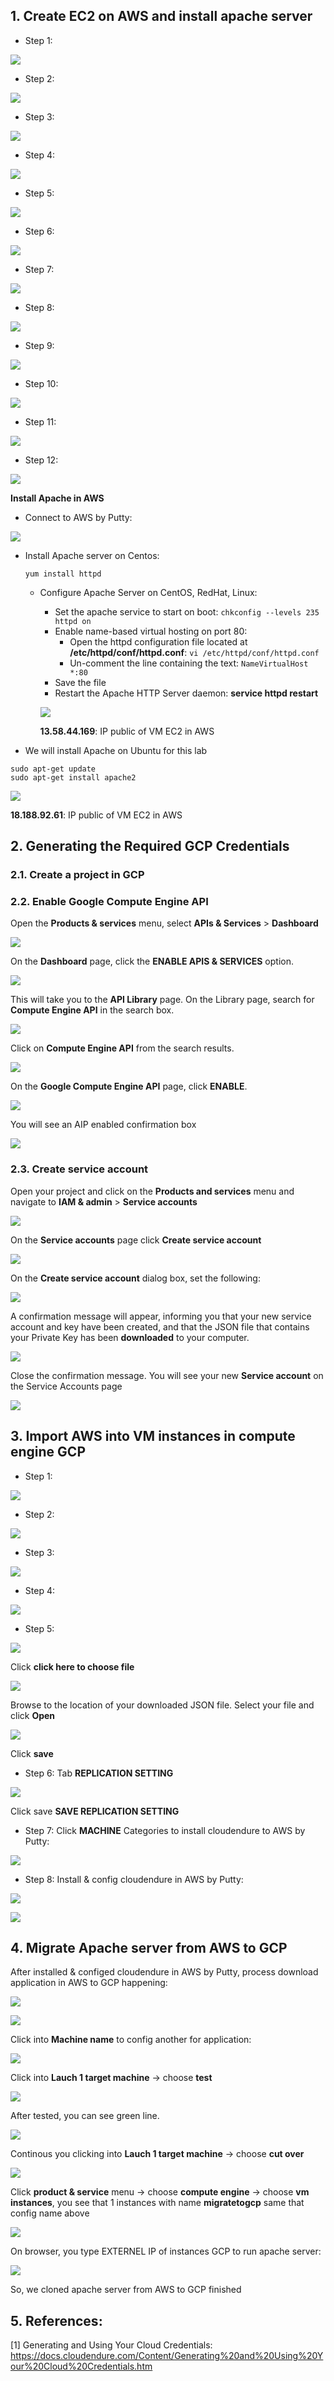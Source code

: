 
## 1. Create EC2 on AWS and install apache server

+ Step 1: 

![](https://lh3.googleusercontent.com/hJs52y67rhCT3ALEah-r_cSrDQks8BJXPMYo0M4WgZawrseGPL774KD-RSqETFbP4GmGC3nQyB7nsL1IBXrbTCtfQxC2hXOs0qJiHOVH_1tohE3dFFNNOfa36TY65lVxBwOLXcKjrGVjrr1_wkXLaUvkbIt1vDDcWUeyFnF1JB5W6LhJDzo9fxNGHh5uxKMdZ6xGme_ZhwjpkdBEzdDF3d6gfMKpIzPM1jLKzjtXQCfaU5HC4kyLpuDWsJHK6bAD1DYFeTMEP-YBXH0CrNtmyJCvFOxpic4DKNPwYO8VlhcmQBfiDS8iLYrVLP-DcDg5uSgF6Z2tz-MDpmuypf2U56nuBQuuILZj_RX4EKcd2t6gzjMdqetOz73LHrhJhrUbd2F1TST7zxMtVHYg3OKODdM85wiLUS-YvaSojWWXIBasHeS1_lWjmuXoYuvFZgsTVgTieEs77sbZOYuVOYnRA5ZJ2mcrZ_6-xI4Uxk8vvwXF5VPysAKqOm6mPJZaPROgaetKYvParra-6ZDLGeJORLrKKZ6Ms7e2wB80Q84jYpSrHFoqCj2pnDv_Rr6mlCh0wnc62B_XBq2HlOCCapZwJfeLbyh0eH26Bkzgr0dKPwC0PDivnQxhEgUF5Gy5sYVEyEQMzsi1i19H4yRQ6SUAEmkpDYVPBIZb=w1274-h568-no)

+ Step 2:

![](https://lh3.googleusercontent.com/3q67TPEU0u59ub-5OIMslv4F3URy1Us27V7vXwwwD3_MSpPqTszoKUURfB40qMVnUX3vOYNunNxT0e75minmKAuM5_y3rMFVgOPK2VeJRQfK1CF9O8FzvOgG6S8ym6uBa0ak8wtJUiICrppaYWN9a6OIq2uGr5wT_3SBEybCiu43PMjVR-9IyYHJh355FQ3Bb_2creOq9JpKeOWMSbmSt_TEEhi3eDdMWPf6WjRj9pDJOs9akHNaITIWT3TtkBER7750ui7Y_0UBt5ORRuXm9MfZrMElxKw5pLgL4EZkcnFE4GkwIOoc5IL6uePXUbKcKHkMsVm4sMu1d8Uqv-o3jxRp58Ke6upQ0ByTo8XbjUOOf6yT54m9bPKMq0KIv7sK-RpcZGHob0-_fuz6TsI5QLYLlmLoGEZr5ahK3Si9GyXLgThVOA7tdp-zQ32jo804b7PAqWjkkxjfm9Ex4aqWDAjbvmZy40svqNELcvdDd5uUmOiVy88SF7LMBaZUSRBRpRuncb3xOxL-DeTKYCOYLghC0Z_ukZrn_FIAOeVOnGL9nD25qSumhtp8bDnsl76IdVJ8O7HjzWhrJb7N0CXmjICzsPC74DSTe79yfrxJQkvsyXV_GZGB9718BN2UzFuwFXVhqMZ-A7Ej5zMwDypOflqCQ_5ExOUp=w1294-h439-no)

+ Step 3:

![](https://lh3.googleusercontent.com/Jxbc08fobimNiLerFhj1L_jbEAtLSCCwoEr9Ab5K4oDTyoMIKU__7XqlQQ4I6yJluQAcBqxmQFv1kcqscDD1TwDyrraa8slu0BP-uJAFmpao3a-ydKhhpLl0TjH4DVZ8ZQ75DcoIeyOTxQMEnQ2TdGyy7WEt4YFHoXO4XVkEwm8HQCGhlwq2mnPDRUASLOvtKP_o1XAR5xNoQT-cpBjTSSHiPtVDI-RrhicuB-tyue5hIlO595Fh7CQfL0le2izRDQkucBMYjC7stDIfHG5Ihqf8yGNO_SPetORuO7gd793dVSPYHIkVyVjp41-e05r1UQxdCAqLOQdr0azPa91vfjnB-Qr9VTsjZ3xg4UvrJryEWcB8DuwUJHa7xBH_SLplglJCcn47N9JGXoqKaJQa4Dd2p_o1XvJaVmYYsCMSlwv1-HgPRQDEKqSp_AsCH4m8Rw1S4dNYsB9BmppGxNV01KNjaB4cGPwV3V0IBr6WZpcbIAGH9lmmp8HeYjBNMglu3edp6qNJgsuN_Y41yFRyEVPrUkfaCyFz2jIrpe-wmNMZyn5GYfHH2wuJWf3ILaSpuC78AoODN_XMZGq4L2-HVl0mVqb7BMyKSFsibdT8bFwxOH9hk3yNtEb24m_n36Wibbvah7NSFflzWyxkB451XsG4iiX8hmhs=w1300-h536-no)


+ Step 4:

![](https://lh3.googleusercontent.com/nXoSWkhnfol5BUTBBb5T1dyGoxpU4Q8W8U58np-b1U3QNDB9CtxWzEKZJ0ZXVd7koxCIRnbW2erakdPv_pS8suUsfAhs9jzi9-ypobeLRFf8vIXlEajrqKxvZhgEUApb1Jh8MtJ5taKQD9uAKaJzVDt8eYIjMi7uwgssHElnZQZF_AQnVHH7Zxauvq7M9rXFfWxHV_PO0jdBfgeLxup2h2lZ0R_vH2UaTT-PDGGHS7PFkwQ0hXCn9ueIbms9QwgP9diJMTNJNZADG5Z6-8mDU76h8u_QPoZEl4IuAFs4V7rpNXui19KCfy3H_h1JJ49lEdYAkOVZC0yRghsjIw6XDMNAL9RjrTqEkeLmjEi5CwggE0_loKy31U7veMUC27fL8arK7yYdE97oLhtFHJz-Y7ss_en8m6qEq8D1NMSFD2_ZVEAxfIyENnYJFFQukAZGqCTYWlOHir_sxdCvOgXrJnn9Ncna11iozP7Ns8jkaa7f0aIyAz4XKpDzBqBfbZplgis7YXdL3ARdn1SbDXqgb8uIMhtra5Hm5lYekq3m680zH7FiUZpob7neP9GWH06nH9AI6SOjhRvI8wGRS2fTQKdqSEbtTeOhJlDj1p_SQj6U3qp2RfTefjgIpOQaln5KStvrU1-sC1Fx1cJ3StITUpW1eE4KM_21=w1300-h683-no)

+ Step 5:

![](https://lh3.googleusercontent.com/LEfT6_ZDheAH9c5ie8ryscqkWyBMGGQA5_-b_-K4Bet4UgEp7dU2Kvb1E-W8w5N_wijbTRIQ6fEW2CCM0hyAJ_nOWE6vfFzOtBXUJ9B6m7EhW0EJ41wiCkffMBGvuimQDuTVoRW8tHoitL-ch_6g4RAP6AIedMFdU-mNB3ElXc5t1fjlmSqY35SgZMS2jSQ4vywTxpkBkIKg79upyJUg1UA3Y12sZ_Ck7BBgVLeX3x_uTeNCwzvgyT25aI8rURy7_dWhElEv_fW-eRc5wuI9sSLdintez-MwPaejIWf7hKZ70KFFiME534m1MsXxKBKhuRu-XqyrKYM7NlWdMEZklj-TL3OSgSxpemmusDrh2SsNiEguslHXnnVzVBDIwA_JFo4XcKgwzpBbjD7WsLw1ow3oE24P0y1u_3klOBc7Gk6V0BFRLT8pno9vKTA6HB4hqloaOqykTPpwU-69Rjdbfxs8BCj9RDTdwDYpMyt4zMus6Z8JH433WrZkAZiwcKsIf727TEzc23r0WQOuELAg38ll_QZtUxeFE9aK2rozdayl7bX42afuqNJ7VXVUTyRTy3FsXo5vfDG3Yor-19P9gE9MByBqWlzF6-crwUjUimeMTNfEX2PSlvhzad0ZL9mgChpg5ywrVPcH_9KYnn5oASfBSdsTlovW=w1284-h655-no)

+ Step 6:

![](https://lh3.googleusercontent.com/1WlmJxnrDjkbTR3Z8GzUrBgHnqkxdMlcAxt8EM_2tZ5pNfwCbju86rzeudgE91Q48g2Qjve8kARSJiQQ1LxV5F0boTfuyN45iLKkF2RLB_szgYmUNTose2orxZQJmY21bxPTRbPwPQmkC6JKjWYa9GlHuW31E2YqH5COjojzc1WO1ORHOMVOG23mk5rqxtWaPeReb9oIvPVlQg5yLcy3FWbU3dkcV6hS_PjDaaDP6atCcsH0Zs7KMwVcxMSUHXsuAj_l0JRYRV2R42ayUF26laMAJsbHA1BwO6uhdoA3hATYKFPgv1sEs61XWRZh54jrw4KwrUP9y2IKgmV6orjALSppQQMPgj8nOtta05sZ5yiyaYQs7gTia5UtOeWw2uaSeuaFz2YIkM-QQ9EfUm8F2FsLKjzykjKdUV_MW8Tc4vqUUQj665Ds0sUrChaC5_E8R3bRbIPZOhCA106Gm6t0qXSODHDanMIAqexvDXj8rIyzLHbTdajre0szNy-Nku2xIUrLhiklH0jx174ARswwHnbocvVRl8nVhxe1BaFYMsoYcOZbyAz0natIVilhw_BWQMGaa3PkRi-oPJl7UklZeZjNSvLHmNSNOdVzO7T0NeVwy56mKhDDV7jorwgoE3wdCPjY4kOfe7Hu8upYblHatJHgTHGGae72=w1289-h663-no)

+ Step 7:

![](https://lh3.googleusercontent.com/hPhFFN5te0617E9l35GOgOExC04qbMUmwOndIoEkEkCiLvay_3hHaTlpshZtMw5-MS7YT8x9d-Kmr2Q1e2Eae3QFbUsNWHd77VK0jBxt1-v641H7Fl5BKSoGKByLdPj0U5o1xfVspbthWRG1dt8EJgIzKUC-wPFR9lTfClkxjmdU6ZTe7atpGR1YyhRV86j5Lca1jE3EV5oajT0UHLhKS1ZCSM5ph3pRKoqOMeaapcfbFecFvMvlp-SscoUhLJM-Nt98_xQcKVeSRlmYqxyTVuOXM05RAt57qjdlzUnyZz_rQmFO9NB19XMqpN0IJ8wK3qyJ0q72gx_LIRAXKHYHKuZReSda9mkQNQIMkEBFcSDiAdWUDMR9S6VvQSNjp6SPFIFOGp9cXnThA1s7W8whtxEfbFT5D609Gs0_RK9em4vJQJG8OS8K0io23NFdQ0USbnNfGd6eT77PEtz2VVitLJzn3i1QeAxbF1H-WVG3hx3lnEytLahLAGM-hEtOCyZ1-NsVZvQCOmAa1t63ficDgzVZnqJ4Gj6M9J6cZ2ARR9qqfS9J9lcJ-0ZHLp6_Z4DKZFRxeouBoYOWNZDc3-BHGo5i8jnaqWdZAmZ__nutUoVXrjKrQEKkszFkD0v33NxJo3FOSyQtfeezPclbz_oTAJ1J0WKUvHwv=w1296-h664-no)


+ Step 8:

![](https://lh3.googleusercontent.com/zR3dECthfShamJyZ8QiNYY-YMwJOW0h1mq1WdGaADXStlk45Tbk9QPfna4awnc5An18DWajcMx2YLigHqJkiVFM3uOAvuol9iycxKs4D1NhrBWmyMT3vutY_4kLuDTLwEY2HZ_zgo8z_pR_nG2vCIUsygOPL4WVz0JbbKq6ckamvByaIYqz_6OMdwM7576b-sVAu5tANOhMAbVifXJnqQ_qRo9HARBvkt26HoJPvc9HJw0ytozXHEXvW7upOjW7VP17dYk14KCpkURIhD9cmkL4ALGJDKws6plCraJ3ZE9QyUMnt6iDs0EgnugT0vpBKKnqhabYy_659euQ_qNiSf2dHcEWFbj9X0cbBiIP83DMrowFCkjQZ63zKhAfm3hlo21p9of2eBGQo08RLNMBHatVcuWeKQr_Gt-YrYs_693VGAMJKAbZf6BNLjPouHYH_NWgAmoa28_nxN3vlgts9SPw0Pw-pojqOG1RJa9BSPnBkwl0ptORyT4Bc6tM1x9uLtl_voUF6Q6_B559vJ0KoX4Z_GMvv85q8wlxp2EBCOmDmYkXeHZvAp7Se1Ub-PxZ4VFsrjKs3YparMsnr49Bgz0pYGdXyBnzCixMtwWANRuzI5ygXjel3K2iVq6Ppo-VDOVd2pAOpn5wcZuVcAnJuTTgAif62M1u2=w1292-h622-no)

+ Step 9:

![](https://lh3.googleusercontent.com/V9B47QiAPRPryf_jOG6XvS-FlPpb5pmb0zvyxk7nG4qFC3nQvzx1LOKlUFIWZFu2CspneQTpDEN4wEeRkA5QinEb3tNnQm0-4H-yOy6LqbvpRMycWNbsbFOdUVGsonHMe8IIg90ebcxao5ZODeXlgLYbn6GVYw1kKhV6gUGCQp8Ycpm2uePontE0etxqUwgiwgIDNabJARgEk1m0qjEkmlcbrISoIN8d4_n8eCewAOhEiKXnIjC7j3R62Rn4xltIxthdvPiBvscgoyxOOYi2ui-uDPvKBqN1Smt7vu0eVWmvysUyr_3NvlaVBxcLQQSAqJ6H67emz0rchFw56viUPafBWqJSS0BK3g7rBCsu3aKQOmfUrX1YLS5xE7PRuxeaAFvu50Uxcpg7f0FV3mLESIEYaxre8irg7cvW8c9_ql7bWeVY8mttmger19562TOXyknInFl7hwwTy2hYbK3IEd5ZkF5dBFv-qbAD-Jr1Axsgp02yAebinspeQC_r_hkjotNF_pSG9W0mMpAuSoFxFPMemQjD2_KsINHHNG7AUlq-exXUT-TPUDZhWuNoRh6djTEtAYTbsxqTuAhIE4N91d8WatKKoHkE61UHmOlW6EEOBQXoPMlxe62qVk264C-YkmVKnXb4WRTIae7cFonRbpxxg-am-Ibx=w1287-h609-no)

+ Step 10:

![](https://lh3.googleusercontent.com/OoFZxru9IkBXyWTfGAnmQsQpAxMK8UXMfY5CHTcSlHXPVWNZfz1PzHI_X8H8VuXn32a9cw5smm500_TBF7sOn0CYu4cCbjfvxZbXeAqFp-wGKdKlCfVSJ2lV96COBK8nNBewiB6_XuLrT-kqQZclnlR6vrmj8tPHHt0-ruVZGwZFGZ151FsKYO0ZTnR-kcosroHQ59qqEf1fvvoTtWYRGPr8JQlITNOQKk2t2SLUlbY91dr4sql7RTuLju33jmfPLad1Wmil_ARqbuWsqHU5DLr8K7_gysWZ4jf7b29SU7ELmmdREfQ-33hfKfNYPEtnbWSuD6AJBTz3UMIeaHo409tG2SPGAvmpf-ZdaV7Ah9bDgxuOp9e0Qd0--1_RArHSuIa16-Sm92gp3vogJcQAjjGgnXgJ8WaJk07Ly-OB5Yp4vAelRjqfPCzg1Axc3QXaSkIZJu0Ovbxb4PkyzChhK9yekJ6pP-FWJQAupvef-cYM_oFxVCHxoS6PNPBxUaxcfIz-puU31WHaWKXlyd_MSoxxPgnjGKB97Cm95Qk-1CVDejWuhHsLg4t5HRq2peevFnTs4iIPVzNJZyTIGoplHGtjCdqnwoU70MEDRkjOPjWIJAR9EgsBtV6vAetyQvcsJ7qfxZy_H5W1KH7-hgsLc8KsjhHAsIFN=w1264-h649-no)

+ Step 11:

![](https://lh3.googleusercontent.com/DgcdC85i9eCTlKlx8KFtLvA6EnIHdQDT_uq49owiZ2u9HV7_Kd4XpmpNOu92mWvnxqbS45B16zaZCjU0YR9Ku2DzF9luAKevwX-cvyQMSFB3M9rkpTBLxLBZZZ8qJcr5EvpH1AHf8Sfrv4Ek73l81hOW1wKgbf-W-T7-JVIJ6t9z8D0TjKaoWuZ5s04oMk6Elcpq2tVBKNdgDqPHBjT2gfzSqUjpx1eMrL_91lpq9jGGYUS0q8Z1ygWAWdhGg_aVaIE0oNrG8U64sYh6u0XomKC-Lzv3K9p_Bgvd3byvtX6E5ABmXMlqUAB25lm4PNur3QKd6ZXOZK8lOfwVy2_4m1ieO4eR_nq0ehz5cQ-Y43fsOFc-B-0AAG2QiZpHqt6pYAWTNiFOaA6aKxhc2V8dEITbg4iRw1PstIhEh-49QAvDJv2SH2Pb7rbTS-2fcnbiTVDnEvyvirqdLxQBqRQ8uu9usXI-_ti8lIF9w4kfuYLFQcQm4dG5S6cpXhoUBRRhjyYgB3RFPC09yipF9lmfGpXeZ3UkPGns1jzlRwtHld0zTRWJpN8nlXz3Btl4YR8Hd8Yz8cnanPj3Wutng7h8AlDF1cQ1-8Cr2C5yKWXn2FypGDEzZe7XSlms37WVkguV4yFkbW8iNJPnJcZqjefYdZLjg0I-GTKI=w1300-h652-no)

+ Step 12:

![](https://lh3.googleusercontent.com/cdvhnObA1WPcHy9Lz7IrT5jVUUv720ZWFBXDuVtYW25qHZLLYW1eIRnZDQailj31pvRpnX26x9BjSXlFi5Kiq41NlTEloj6f9nE4gSVicGBJkP6RQ3ubbXkHWM4pYluZX88DY8et1T98T5NsfBTcTfk5qCUQUHZgp3IKGinvug_jME4llpocRTuIKmvTE7ivjhb6tRm9t2jxPYspLMSO7ETYqTXkR-fv7jQhi7EYxmg1gLEtBtIEdXft4q3VJ2hFSwWrsvzVN-3wX0e8ZOoKFn9bA4OdfcHkteng88XEXj5poc5YHfdTQ-0qku2FwGomI6jF9IyimK0QNNbri6bFj3negN4I8jJ5KeiUTwTXfYIyG_L1ZZ9A7vjK0C7NHu-Uq-3lsBRAlsnPlrvhA32GHYv-lE7_4ym4_VUmbdqYxPS05RVRzUkIviF3yKPgYYYp-Wc1sVarsy4kEc9glxm7TV0o5rIuinn4ixHafq2lzuDV0N5fuJ6lTL9_ek58r5X7OllvMEHV-HUbiogeozVkJRAH0NO3Gf2elm6PzqzCihDBeH554gL-51G0BhgekO-jRgMQGfS9uX4m29WapXMWdnTjD1IO0lDjmG1FdxpetzI_Yf_VOb66EwWHluxbV5FhTS3t9f-l1qpbrkIUc3xnRTwkkoTna5U4=w1284-h423-no)

**Install Apache in AWS**

+ Connect to AWS by Putty:

![](https://lh3.googleusercontent.com/tLh8sgT1e4wxZmSglx5wUJJmAXHPDipv5_LIRe1hjc9E12eIbBKyxqJZh373idj53MqQYqnopTg0oPat0MPH6fcnKxCb3Arb7pNnKWhR9vKqFPb0By-6RvMxsD4cQO4KJWMtKhZJZaGKwfXEkyPRdCRAPBJgjwctT5wTyapQZop2RwnrWm60vdWtPhaGaSEsDG7qOcRK26AUnrk86QyHOvFFmZcQaBHZ4i3T3wD80c5UoBJm74J4BlM8SGzei-FjRlPKH-teZusvJLcMTl1qT6kiLDZICDsJpHmChVZ29GcIf2mtv9rE_IHxqveZ9lCY-mJS3aR5eQht_AjOABY8Qz_2ZPTp_fKD1RfIQ7V0OgQl9rcZBf2xUVSto7WGlHko508s16lcKLXCmPL2xwY-Lq708fvG-26yWNzOZagc6gUe3atmg1q8aHegKMCCDvXTwTNoBNodMgwOfazi9yKS0HQZabZLMVBeW1r6N31-zgW4COXkwB8rIQCfMVoUF5R7N48YSf11x5RJIDbt4Ac4-ZRnTuXVYUYHiHqtJ5nHXoNOXBZcC8j0aO3f_lWYP03SA-9lh3nmvNnjsyC24dFFpcv0NTlPD5FHEmbSz_Z2mUuSJN3p61rH3C5sxyFWlwAxt-WPw_2uvLsIgf9Gd9t06rWjG54CEd8S=w629-h342-no)

+ Install Apache server on Centos:

  `yum install httpd`
  
  + Configure Apache Server on CentOS, RedHat, Linux:
 
    + Set the apache service to start on boot: `chkconfig --levels 235 httpd on`
    + Enable name-based virtual hosting on port 80:
      + Open the httpd configuration file located at **/etc/httpd/conf/httpd.conf**: `vi /etc/httpd/conf/httpd.conf`
      + Un-comment the line containing the text: `NameVirtualHost *:80`
    + Save the file
    + Restart the Apache HTTP Server daemon: **service httpd restart**
     
    ![](https://lh3.googleusercontent.com/xRa_hmdaFt39gFF5_PIAfdZhy8FReYF6ac1szKVaB4nJuIwJr-5U3GUv0NsNlRjFjcKcRE_2xKTbwzCIKtJO2lXaptw27sT8q5l88h4lEGdZj2B4ZN0DX78M90ZgCgeLrLpqG3H5S0pSWwjefxbBhn9gp6QK3XoqYbpK82TemzLkB8k6BJnACqcCOYR9cDScJVPOsyEcRQ--upwyBxvdqHTCayLsXAJD-9wdjMPIYJCwIR6JD1KW7eobKYWgGJVNVpNEc1JaK4YuW_pyKpqe8Cagv0Au9CLe3P8qYCqtPWsojf906VuBMRTktJKoysbTF53iYRaG60MfMaJbbnZg1W2yS9tCpMmnrMXwPqi-0y4jV9eKUU65gE2fRKJQmOCtBqgAl7xsPJVwMy1JuLFqdsC0Epc6WjZN2vqjLRyEkphz9oB-lNQ_GBz1An5LYvBtmXec2EkQA0oN3HCBz9yse_ZZ9epngnJ5_7zhkRP_NmMTvPHZZ7BopswkpFKPLEXqvdelRDtqRVa_EjyOvn6kXtpVzySIa7qN_JKMVGoaulISfMGXPxV0KvdQufkck1FgqFyiS6OsdTH_iGN828vX6l58CNzfvhpYSo_bEnhyMQ-_RFNHuHi-dwlRjD0jKbuJF61OX76EhVXkP89_gS8jL-ijIlgtohb4=w1284-h613-no)
    
    **13.58.44.169**: IP public of VM EC2 in AWS

+ We will install Apache on Ubuntu for this lab

```
sudo apt-get update
sudo apt-get install apache2
```

![](https://lh3.googleusercontent.com/TIQPA695upkrndnRwW6xJcbQTDhR4R2HFY-1ixvFg0XcueLncRtf4y6ElnVCJosSFKK0kaCNqCfPUws5cTaQ4A34bXhSC1vaQJK3ahzFIW2bzFaMquEC2Uiu2b1rQ3KV9CM9gqC_G2pn3aMX-4SNGQRWkrcfv_RyYERVwXe9hDExf40pqs-WiiA_0ZIfFV5_EllT9wJ9dSZVegFhh-Tx3bBft2flJKQvG_NHSnQwZf92EuD2SYaeKfELTJDOD1IlIvlCBFixliLjqjhq5QIsWWotLJwzEYZBTMBQpfGZwZMj5lblCExCoGheUtfnC2Iid9jqiJPoPGvZrLYcsKLt_BI8XjTUIzVgQThnAG4BbhsRwSACCGnu48JSMInsif_0F3VWRr2Muzi66wpIXUlhRKJW5Dveq_5ps_pj6hi-K7pjqHxqzlR8CQvdvvZaezFyhRD8MsklH5e6b-_MLyCc3rzY-gxbES4OG0U3_byYe1-0ygj8G6yTp_UyaukB2Xs7u5y2Tq3KOYHJx8SvRITHqLjIYwuGgcUVN_yl_jOE2tnPwORnCkIiVjOQh_MfDN3pWSEwhemKRi3bcAkPMMOLY7QXXwJos6hbGHzccap_ZpLYLgpAqZRpsRRBIbzmWAiO8PdMwUwSXeJv9dydx4AVXwCbC7RVDQfG=w1166-h653-no)

**18.188.92.61**: IP public of VM EC2 in AWS

## 2. Generating the Required GCP Credentials

### 2.1. Create a project in GCP
### 2.2. Enable Google Compute Engine API
Open the **Products & services** menu, select **APIs & Services** > **Dashboard**

![](https://docs.cloudendure.com/Content/Resources/Images/CloudEndure%20-%20User%20Guide%20-Ch4%20Standalone%20-%20Draft1/Preparing%20Your%20GCP%20Account_5.png)

On the **Dashboard** page, click the **ENABLE APIS & SERVICES** option.

![](https://docs.cloudendure.com/Content/Resources/Images/CloudEndure%20-%20User%20Guide%20-Ch4%20Standalone%20-%20Draft1/Preparing%20Your%20GCP%20Account_6.png)

This will take you to the **API Library** page. On the Library page, search for **Compute Engine API** in the search box. 

![](https://docs.cloudendure.com/Content/Resources/Images/CloudEndure%20-%20User%20Guide%20-Ch4%20Standalone%20-%20Draft1/Preparing%20Your%20GCP%20Account_7.png)

Click on **Compute Engine API** from the search results.

![](https://lh3.googleusercontent.com/n0Yb_9bA0Kn0sfMiiKZpzpxuJgF80LjvZAIR03x2dRcOb1xS87t0yagjgUCm_URMvVlu_Gl9XavzF6rxGksnrfJTblDsk-xeb74CfHdDvqOzsLmxpa-U7CvfQIkYED1zLm30B3dYqr7kYfUyvYvs8XOt_TRJdc3J1ZKD1t5L40masnsmFdrh5u3DLhrzVOjfNZ0vgl6pXDdDOs7XoLJaFIOJKhDPXUkAmi0yXi-ckVadAKX_4te1FVHBbJEJmOqQc8JzzT5NDjRVTF9vAVTVfu24nnMyRXEKSZStMuxBSvbW4iL1KWslLkwUdKdgMm2UHx3col4IKuXbxAS1ZTB_0Vm0BimnAhSUn0kX2kKV2-LkiG_SSP9YTp9IuATrhYnuKUTacOzNQED4GD8UcKPmR2a6UWffK5sUgUsl9mo0tR35GXTEhH5txEegeEqOVkKoyFLBawP2ZtOSP2W6ygziqhvWHmzRVuWDEtU5gG0mVohYxHx7WSb3hoKyAlcj-s28XHjk1ZWktVdd0VbFTJW2F1T7Y7slldYfg0v4nnr7sgxwfrQrgpxcTe1UGhFUDLn7T5eZ0RO-5WDhXP3osIE5qSmlqmHwg9iaJWgS9PBwh5aPFE3cqCUBykS2yjXIUJxLWa6_RtDdFrdVoaiksFLDZZA6V15teFC7=w1252-h411-no)

On the **Google Compute Engine API** page, click **ENABLE**.

![](https://docs.cloudendure.com/Content/Resources/Images/CloudEndure%20-%20User%20Guide%20-Ch4%20Standalone%20-%20Draft1/Preparing%20Your%20GCP%20Account_9.png)

You will see an AIP enabled confirmation box

![](https://docs.cloudendure.com/Content/Resources/Images/CloudEndure%20-%20User%20Guide%20-Ch4%20Standalone%20-%20Draft1/Preparing%20Your%20GCP%20Account_10.png)

### 2.3. Create service account

Open your project and click on the **Products and services** menu and navigate to **IAM & admin** > **Service accounts**

![](https://docs.cloudendure.com/Content/Resources/Images/CloudEndure%20-%20User%20Guide%20-Ch4%20Standalone%20-%20Draft1/Preparing%20Your%20GCP%20Account_12.png)

On the **Service accounts** page click **Create service account**

![](https://docs.cloudendure.com/Content/Resources/Images/CloudEndure%20-%20User%20Guide%20-Ch4%20Standalone%20-%20Draft1/Preparing%20Your%20GCP%20Account_13.png)

On the **Create service account** dialog box, set the following:

![](https://lh3.googleusercontent.com/RA5XqZP-b1duWTC5UA4UG61KyGM-ahQnwWzsio-E9qV7anNmQPPxQMsVM1jpV5F4IfXft4idtob4YMGTqlaSTbkCr2F48XxG3dJmxeG7LzuRkL7s42za8MG1m_KpLdeJkQjOnnBOkTXqFTMyjRzwwjs1nE1U5SfO9PnDP24eSeoO22mlQM26f4Hd0LM6Qdviy34_WZS_0KsrioeCcN331ol16OqGXC3GRPdKckPcoDr7v1NjmfkldLfQhI6vMIvbKKaMKjklOOOmSJG86c-D1VVKaAK3V6797Bmway-uf3vrGKZKBbpPmEsRXI9JaYL6rF9cntE9zUFrrKfX3j7Jww79pLVBF7dfNtNjSGVT2VwMwp2qxYyxENYRuekiJy1N2vorUuQcs7moFAlXg9FP4u7e6JEnrn7Agw-dZIBVo1sz0pgE8rdTX5mzypIMW0yYE747mLtHblftMozutVXQxmWxgLI7NKiSWKAKGdHn6cD38RsBZWmc9N07WPgkl_nVbhM9NLsrIV7kWX355VG5RgiHU2o9G46eTiM-7tIQSvrTY0EpZ05Lwqp2kHbuO5iVnO1M9kk2rEXRQs1d-O_aMo78GLi0iyXKp_hBLfiklTC4qcK6-noZ8xTnD3QspVKgfKQWVbENuyLeo4OtNHccmSnJruyy4Iq2=w1294-h515-no)

A confirmation message will appear, informing you that your new service account and key have been created, and that the JSON file that contains your Private Key has been **downloaded** to your computer.

![](https://docs.cloudendure.com/Content/Resources/Images/CloudEndure%20-%20User%20Guide%20-Ch4%20Standalone%20-%20Draft1/Preparing%20Your%20GCP%20Account_16.png)

Close the confirmation message. You will see your new **Service account** on the Service Accounts page

![](https://lh3.googleusercontent.com/BFJYmEt91-WGIDiseUT45tryxO90OUAo5BE1EHZ52JiN2q4ZLTQ8z025pRBK539hnAZC_8zd-EgBL-aUzglNCmwKmBqAnlt2NK43QJlH1K0J6nJy3M45-IiionvqcniMVO66PMpgCsPuKSBulefNDSHKFguRPjZTrVX2VL9YUnK-_wEN8lEi-DuD0lga-ugcAttQPNjHc1D9PuK5Va1BOWJVumnyRZCqg3Tp_upGc17213RoFD7s6yp7CRuaMlDulzfQWSwUGmZgLQR7ioTeSu5ZPJwMmULSgX5XfThiX2xdv3fDaQcCWoI3eB3YF9gfOYGBRel0BMzMXW4HRoej0rNs_GG-M-iRsHeHvVK6hA-XLeSUfaacVFtbHn68gMSYTyLaKhjq-0oneVGabII1j42ooL9rO1KK4w24BxmygpCVdz2j7HtIv03hKRkF6-bOFI55vrikrHC7jSXcNuDile74Y0G1lmhIBi07mhZ1k6H9ZlzKlhHPr1d4ezRus3LdzFugFc8G-rf7_t41BZSiYsftbORK5evbH3cBJRTyBK3KQPtds66ztNh__JRtc_TqLnNCHcf70gMxtBCE4B7VMS0Yvf5N-iwNImFtNYTODOFRP08kwO_uzq559acU-BQhxT0qa73P2aKWyuJIEUjUO0X0_gq-Ycm-=w1300-h303-no)


## 3. Import AWS into VM instances in compute engine GCP

+ Step 1:

![](https://lh3.googleusercontent.com/plCSAFv3EJRBhuMEQ8wYAVQmVkhDcTCo8V9zYhqH5NKhNi8Q9tyS6DOHwFxmGu-eeBE9sHXkjY3QFxTH5eRv15hDHEjNA095z-H14cnKVgArwtdz0iiahCjO8DxtvLWiVifruV5R4va8PwbwVMY0YxeNESSXJn9RGk7bAdDtYodU7pRWB0RFK98lQYiAcRDC7rL0Vjn-qWstEa268d2nH9flTu8Kh6CoSlRdSJ1N-_A2KoDn7S4cZoYaF8_8n2TTNPPNshKaOjags6FEh3sR0DePLvBc5Vt_Vbf3o7K9o_D4uqSpKrbmI4MS6g3ri-1SKyEiQGN2YyYpPnPZnPesIu1N0UcNgwbYaGwIZGR3WGiieLquv2kd9dlsWjUrgWnpx-6Yig6dFfuVsZAOxfhfTQzcN_Bhy4mz-TW7jD4n6WMEE2uup-ZMMqRNiVLrDrizNECXp0sCCbh7DEsijcRmi7ZAkOTT55L_IKflGfG35a-lP8iYg4h0rdXodX_VweZwyRMm2LMu0heFKuRg_t79jKuL_iyS8kMIayvRSCaOUc48hNRhphsESJCsHZX6onq7bDBkiRoQD75DQTbwNgN57JWzHYHc4TbJgksove8dy5ZSMOxRcWO2Dx6bULSGrU7ORtUqAcd7l3USkl0hX8nonAutZWA0N2KT=w1300-h401-no)

+ Step 2:

![](https://lh3.googleusercontent.com/1N1GsIY32NxrL8OkIQe4Zgqc-Uy8de2rrlKkdjHnHVXojU5JB9rojvanYolh5u_59_F_c3KAZ2MQQmuICSm0p5Ws01_FFF8tBfKtQkFFSsehlyPk2uh8T2hcUdTgV3P-EX_cjn0PJgA4btOgRDoMH5oVhssHTSch5xOLv979-1RDtb0K9wMHJvNxyqpGwBuAd6r2iygYMy8KPLYeYbqmj32KkQp5F8DU0x28d9MrIfrN8JzDi6XKY2L287G-6p9LlBNGPyvbZ5Nif01TWr2v83kRS7MUAjQpmNVhrF5083xI6p9OigpA1o1gUdA_lUQAUDomywl7T6GhBqbdVO89khAlQoZqlyVJ95mVpmKTPady25Yrpb9VB7KLEHGm-U1SpKrdvgobuDobvab8TOK898qWvwsCoO7iXl-ww608J0LfomJDvw8rw8P2tvw_MPC8UN2tDpxtoLJ4FHtkUOP-dkpRX4VRzV35rv2dW-nsZGr90XCB9INfVsW21tOWiGtZrPA7KTYCBAE9NBjtfR89iIUr6G6Xh0o2YhXPIqBTZH66LRZ7riNR-xVlcez2k1nBuRNeP3tHJrHU-5Si6kPB9woL43Oa2J8Z8MbVoi9nUWl3RlhS8_j3zh5Wg209gaNCoT0C6FO-CnEpaxXgDSYX10mYg6QQcUXW=w1294-h471-no)

+ Step 3:

![](https://lh3.googleusercontent.com/r0nKeKvWm8_yoWj_Uf82_ebIOVPZUNceRu3XbAOuJbo8qxbtkfrtPcjaNJ6EFOpsZtQIkGT-4jiBqTGFC9x9zAYcZEOUR2-yPJQmw9Q_XscRLXFwZBJboMfG2HGsOk58VBiwtrjTi69N0qvUhgxuMJPoMjDVxPWiNdmn9j41nEOAXyvd2JAq4GRTMSTz4jk8jbTyh76q_apw1UqNs-D1k3SlMKyXm25a0r8tvPb7t44ApZQ09npho8JaFQvd5L9Mld5hEM5B6P7tvrBhZIFkNhOmPHYh86Oyj1i3a8ZqlAH8ZqW2eCdTLbOkZJQJ9Iso1pM24vWCxKQeNlqZyhGmatzEKHqFh4Z-A39_qwpRV-cWiTobylY07HnP5hq94NPtJVqeItJ2p_NRYIfdnQfTomRCSxV5IdHi_WbuHI0bHcAHVGF4qPjFf75D6ztv9zrtGR79bLDoPRl9ksy59Hjq4UnwCexpJNQqZWLoa7ETJkIuQoxZQeRHFJPyOa70lrh8mYULOV_telOoRy0g0EfvVmLUjHwUtQQ4GE9OBhoKIcfMekLNHE4yIctbHsOzyzeg5U2-Vp3RoxcDnhdevaRoU9TTjlqhxIbMAt4F6kovHRMgYqtScxmh4xz6Q5QFDtYO9MukR6hXuI1GByRv_UPDzlv23uUUmevm=w1299-h508-no)

+ Step 4:

![](https://lh3.googleusercontent.com/RA5XqZP-b1duWTC5UA4UG61KyGM-ahQnwWzsio-E9qV7anNmQPPxQMsVM1jpV5F4IfXft4idtob4YMGTqlaSTbkCr2F48XxG3dJmxeG7LzuRkL7s42za8MG1m_KpLdeJkQjOnnBOkTXqFTMyjRzwwjs1nE1U5SfO9PnDP24eSeoO22mlQM26f4Hd0LM6Qdviy34_WZS_0KsrioeCcN331ol16OqGXC3GRPdKckPcoDr7v1NjmfkldLfQhI6vMIvbKKaMKjklOOOmSJG86c-D1VVKaAK3V6797Bmway-uf3vrGKZKBbpPmEsRXI9JaYL6rF9cntE9zUFrrKfX3j7Jww79pLVBF7dfNtNjSGVT2VwMwp2qxYyxENYRuekiJy1N2vorUuQcs7moFAlXg9FP4u7e6JEnrn7Agw-dZIBVo1sz0pgE8rdTX5mzypIMW0yYE747mLtHblftMozutVXQxmWxgLI7NKiSWKAKGdHn6cD38RsBZWmc9N07WPgkl_nVbhM9NLsrIV7kWX355VG5RgiHU2o9G46eTiM-7tIQSvrTY0EpZ05Lwqp2kHbuO5iVnO1M9kk2rEXRQs1d-O_aMo78GLi0iyXKp_hBLfiklTC4qcK6-noZ8xTnD3QspVKgfKQWVbENuyLeo4OtNHccmSnJruyy4Iq2=w1294-h515-no)

+ Step 5:

![](https://lh3.googleusercontent.com/yPOX8PEA7fF6UVpXHoD1hFyPfkygpO3RvVd0czDODyG-gr_d8Hj_zkEx6klLkgsvTwPhu377ZGtyJGDsztfP8u25B5GO1o8m-ycCvAS5sGYjNhcHTnqWQNXHe9mNWQsVaML54zAiihjfPFTdYTiLR4DbhY5a9e9WGQJ2YjBX_9LQUAzCbgVRBO_cBHNJKtuMGcd9OdLkNdG2YdSt8IwzYEi7rpDIz0gK9C4AeJBa_Aj__AGJoW5HcUhwKaOuY3xnDX4eOdHmQgUoPy5dylC8EE9wbj5dNmfU64VqnJPO_OuHY-u_x6-8S9d3HIILGL-GfXlEIRLJdKJCBMHnabhCYzqhkGfuxHURP3C3Kf_azyQI7tUc58ySY7h_e26ib8I6VSrgoCbPOz-j7fw-8fsRVM6n4D8Yei_nZh12ONIQhYrVNmdWAz2N7ktgqNGktYIdPdD0ubL-6tLIYy-0_mpVbBaB246X7Svx9ffJTQMwTKoPgO25gYV2eM4YbIUKnsTNQ-Z50MCpPTSwrwX80RF4ktqhyc6cHDsYCWUSRNFrGsN8xPWHcMx5eEGgCTHhQtg6MnvbV3fiAwDKfmfT8TWT4DFo2FmxVUr4PN36IAZfQBuXwWTLD8d_mBvZvDH1Qw_OWLiL2kVS7pppbNE-UCsudATbGjwrhiRZ=w1291-h542-no)

Click **click here to choose file**

![](https://lh3.googleusercontent.com/yoGe0GvmuzPBsaClPNwQPLN9FkgK-mPJ7dYEV1UDpFMrZEAI7n4o9PPFbrMCDi-wHdRwryGQpAyNeLDRz7P3sgX3F167pNyBLk-LyBqPzDnT25d4awr0w_pvL0JuYsslJxl_SWl983Rh-nZK3-aAqRsSWAmVrV6EZH9SI8xEmrnmP8p2S_9QF-XwhaQo1j2XzYURDAXYHq2AcRKieeywoudJpWxEByN4SITrkLct3SnSB1uqbabIMv1OoxyAL3FJ3YDWCoRpMQyRPGl1hssh1uObtyPSpa0EH-_6Lw6mG2cC_yTqgNQQqLQLyCi2l9U5rkvjkp6WkN-bPh7lbK-0mZMrAm_uE6WEp48pIg3RLw-kiM53OCY7-urGc6SpCllYHIx5Ckau9jspz_R_oeiTiNQf7zNCiQIqh-bGQo5I57Npj--V_sJEPES4rJQAqph00XGEBAH5Jb1j7GOUKurkMU7aEUwVuGQX6LP4dRp4SeGvLoGx73hL5kWr-jFrTqP4-PQLQKz_W-20k-Qo-glXMLTxaWstIPwJy9YPKq2yCA-e7dtQ2n4rMe3VwfP3gkvvaA4AY-Idg0MbqMTdfAOG31D5US_8XXjnTnimstPoKriCLep7DUK-Lt9O8sLA-JdU7eFbNIbgrj3yuYU3weeKcE9Q5nNLktWN=w663-h463-no)

Browse to the location of your downloaded JSON file. Select your file and click **Open**

![](https://lh3.googleusercontent.com/yPOX8PEA7fF6UVpXHoD1hFyPfkygpO3RvVd0czDODyG-gr_d8Hj_zkEx6klLkgsvTwPhu377ZGtyJGDsztfP8u25B5GO1o8m-ycCvAS5sGYjNhcHTnqWQNXHe9mNWQsVaML54zAiihjfPFTdYTiLR4DbhY5a9e9WGQJ2YjBX_9LQUAzCbgVRBO_cBHNJKtuMGcd9OdLkNdG2YdSt8IwzYEi7rpDIz0gK9C4AeJBa_Aj__AGJoW5HcUhwKaOuY3xnDX4eOdHmQgUoPy5dylC8EE9wbj5dNmfU64VqnJPO_OuHY-u_x6-8S9d3HIILGL-GfXlEIRLJdKJCBMHnabhCYzqhkGfuxHURP3C3Kf_azyQI7tUc58ySY7h_e26ib8I6VSrgoCbPOz-j7fw-8fsRVM6n4D8Yei_nZh12ONIQhYrVNmdWAz2N7ktgqNGktYIdPdD0ubL-6tLIYy-0_mpVbBaB246X7Svx9ffJTQMwTKoPgO25gYV2eM4YbIUKnsTNQ-Z50MCpPTSwrwX80RF4ktqhyc6cHDsYCWUSRNFrGsN8xPWHcMx5eEGgCTHhQtg6MnvbV3fiAwDKfmfT8TWT4DFo2FmxVUr4PN36IAZfQBuXwWTLD8d_mBvZvDH1Qw_OWLiL2kVS7pppbNE-UCsudATbGjwrhiRZ=w1291-h542-no)

Click **save**
+ Step 6: Tab **REPLICATION SETTING**

![](https://lh3.googleusercontent.com/BGF8Kcglc9lCvgb9UReiJEkrifnSxJ6KHfgM64EB05S9c9Ctt331_dPhPalYpNlp3MmU1Qdpr8-hzOxODzhuqThmzwwKoRS9SQKrfgo2ImcPZmYFzRH6rQ1u0hWAcYQWAbEUGmyqquvv-1_aQH5tzTTesW4h0xguIetENenrVvuleQlxnWHqc5GN3SQft2ffujKS9wSyPYQ8NRHSzxecd-Kpw85fIi-2yROZKiZT_9zdVP7Qdrb640rUgF9PKYoBYI7YhHo5vWk8z01E6xcv8O-ukxtgRYOFHApT5Y9mAFIV1_MAejcP_CSuHWiXd4XyiEZd5f4c92Bzu4E8L_XGytcJhGP893wcWhQFUQwU3vQzYVoJC_Oqv0dFREwxrjJDB4G1yZfOlgujmLmrsBZ3IDAKHC_B9oeaJfmzh9ILwVPTZHymZzVVQtuPE5z6YaUftHsLZyFKneMS5E7xVbc09CAHzbPGL5o7WOpyZBbVX1NHvXNLeFkpdhUqiUr_x8mjnmP4p8wK2a28La0yw4yBhcd-8GhZYb8lZLXpCBqAfnglZlNo4jVag9DDSiDAfQAo-ArymATKNgFJpnaiL2zyAoY7rm-Ux_NC0JRkEu9ID6YH8kOh1Ib5HbvsXrELT9R78pHqzl9l38t1qpH155vRmef3ZHX5Hr62=w1257-h570-no)

Click save **SAVE REPLICATION SETTING**

+ Step 7: Click **MACHINE** Categories to install cloudendure to AWS by Putty:

![](https://lh3.googleusercontent.com/4OyYljNeU9RnnYcVyQmA2BrLdb7jQwFWSsKwPIQrlaxnzYDDerJow-ca_F_Ab4VSAFOw7T4Zm9PKhpXMzNsRoi2I6S2jByDvnj6ZwFKTYZhPXzOFywM9ILoP9pMHx8A_RJpxhFtNXAsyMQDGvWc4KUenmsYcMUFLTq8Pnb1M1vEkxiApNYYaOKqAkvQlvNoNuA0G9PSfO4eyVAISx41w-Rsy4X6k1G_MyNp1YuKg5olkPyK1IXFm9wz--cjjFhc19IwG9bQdhbhtmHJkYNflpK1tcq-ekhXOHjhE8_Dp2V7CyBczb76WbQ9CID3cIlSYdQPrpc3biLYKALqO7w_GBLve5CssbtHUsa-KW0Jq9jkAJ6UlS8MyMzUM4kMXlmttW8l24zXIwVktrfFGSsUXGUlng9tElNBMTr7buAgtPSzL6F_YInGgtb8VNmRmVDDFvSzMqDxnvqpijzc-FYiqiVyPDUijrgnCsmRSZU9rdHI9PZOmitVyK-OAoKXTUiSCMlokwfs0PKDpQHGv2kurMWFEFkRq9nXcaOr_X2uO21BgeS2Ydf7KQ0MzEiVdAzu6bfZSULnOAkZifJ_iQ53-DIkdsyRg2QuHUzZKhxIsPWZGILWxnXrGG3QnMvHJD5k6UMZ2U6xlbcVwuqxTr1LE9E0w1L1UsMmV=w1292-h450-no)

+ Step 8: Install & config cloudendure in AWS by Putty:

![](https://lh3.googleusercontent.com/mEAzP_-taQX1U-KTdvCqFNl6Bvr8VZe9skpPVmIPBH1285uaZhWPZw5gH4jhDoribh3vrzs6ET8Fx8FyXki8CApXJPW-4aPfnjZ_1WTOLrArRU1Rf2jMsqU4qZ4LszIir_G5pSMV_M-hUc4HrjMaYkQOVT_3bIlUxAN211vGq4S49iDJshXey5t6uzWL1SWc7ZL4f9TDwYtDu4XZb7KCgztcC_8iOo9x6n6o_1mUUdUzL1ZkJ-lF58a_xkZBDHSPYkMXDNKNi-uvvyNnfgI_sFplOSP_UFV6MW0nKwj1ayP1UZz5KKYloiWPbGu5KCmcWUR3NVhQRGufKUEJDRjLBGi-o9HOlkc_jb1PczYanykH_H79K-NZZtJZrzwOKG1o0eemPs7D9gtjKRyHGiXkVQVlIfzdRkKdARWtJ5UuaTm3EWjPDBsjO2rduJ0r2L417DIZaZxxw8Bs0M1Nyu3mrWjWQq5YWIrSIV0hRByYGQXW7D5tgg_htFVM5xIXhuG-Hb8GoD-eTbPHheo4X_jDqIVSMf6lBER_J3gEnz7MCPfWxOmdwg7tu6g1ejVcY9qUbelB8BlaTBbnkRk9gc959ctgSqr4DimU7PIBj6Nbt6PTd6IpFWcrHDqfaNrJHs28SCZvzSPyDpoYMmqWOmrk6bK9E9M1N2UA=w644-h222-no)

![](https://lh3.googleusercontent.com/y3USVejuGcFu83pMybrPK8T4mYCaVULwI-DjqYeiKEw1ssl5y91v8bRIaNynMvgPVFRTBEKJRm11sjVKoXjX7s_AtBNT4qeHHgHuhRthuy6iHNwrnCtospAB5iWtys7fnxs0hQbcandCUHZRwdhquJ13lxXKGtGtbxp6uW6Ozji5ZfoOPwGltRvAVCXzOUqX0zDeT8ZB_7YEAyEcEU77_QOsWIIiqUMXj8Nmru37vr4HgxQZVmgtFRIwO5qFCJVoHDMIaKM6mwrgCpYYQ1wecKUxRacWWPXTQrnPdM9dVrnfIAlbgWE_9byzKXBlnpgcgjDpc3YWbivV_KY0_6QAQI0jAxAn5TntrGD_mrvDguBwkYdtSY2L7aQehB8XJ8DA3r4mRmO-Qhsx2uQherWwLKAZhlw34jP2viChLBvQyHa338hni73FImSimrd6fCxo7QlJ7PlIRlufdlqSlLb-RCTQV1GbuYFHvamXVAj-Pz-O-EhN7HPErVYgGy3lEu8kfxg0DfNgw-VYZqXbTc7Qj0LeR5h22yPMVmM7V4VT4iXwq7VnZyNHIqhUZ_53hwwNzXEdSGbBYWgHv-ETpqCKrM0wYpxFHZkFmr6RFwvvkcFgtvuaitmnja1cPAHnYqEzziTJ_QqYFTzdYnqhbSYNTTfVGuOi6LKi=w660-h209-no)

## 4. Migrate Apache server from AWS to GCP
After installed & configed cloudendure in AWS by Putty, process download application in AWS to GCP happening:

![](https://lh3.googleusercontent.com/863zaUOJVu5-McWcPI0nePNbtMHqsrJhR7lrWI8HQZtqxDgm8qEZA1evOIyX0iMe5E553x7Wa4Nv7XicA3Ua-sEnBpS-mxcmGdput2Yn4iy2wF1Lm8ADRQ3xrVr7J2noRHddNIaX4-HYKiegvKG3i2Ni6f1VWgsTesDbNLhiNTtxU9QJMyJ_ylggGVpilJGep2992cGh13iy_Vvn0Q1YywtE3Virc084ei960JQQDj_LIPcqQ8x4p0XvH8FsfPo4m7akgFFj39VMAUgCJ4GJMg2unLN7WBSLhhlRl_CCBXLZuifphCAzVexawKDHTxW0OMoH1z6MOYtjzkRac97kqGid1E6kSoLSbuh5fzRf9hnbEZ1HSlsp6eWt20p6GF29YDw1rViqDQP1G8ZWL0hSq4sW6e4RzArXEl5iQyivbZvDOpN5qlLXxQ2lVjFESxmOGWGGUk5Yxwx8PN1oql4q97fo5ESgj9KtkZx997nBvvNoiMkQsy9ZLpqoIS9TPiY4BWPPoPSuLsTML0lNugl_nKuI2z2t0medN745HNnwgcZ8VTSjPHDCx_IWDcE4WzZQPtYU8_CslNIvJfbqdgaLMM_KE3okll5TnICk-10KRsJ5URArwCB1YyOjHny9qOwh0DdpocciJmWme3IGzPvIAlTrprvluJVz=w1292-h475-no)



![](https://lh3.googleusercontent.com/y6Ox1YAmg_laRDZAvt_lK-jb3bc290er9ZzJg01Cs6E0kgQUKiDiWhF32wGKN6P6oupHECL6o5nL1fc0cFnAnDGLs7kYakVOqYQxyZmQzNq5vjov6mtGqS-lFuhQNtwpzoBlT_tJp62NRjmNNcjoIt5_ctbXoHWgkCiGYA09CxBWldWKx6wuBgf2PiOOsp7AwUUbk4nH9N3FFavVqBuWWqsTWFFOw5c2KvQdGvFD68jAbEmG01D_d7TaO0ia017oi2jRD7QhLuTBGIvhSPVyNsCnxH32isQ6GFwK8AWHaFtPnyhuB6ABKEYKDqRU7jJG2mU0e5gaYuiSptGUR4b1gUvWIB21YubpGKpkXKbSdKvRuh7iSkgTeCAz38LoKKnc2CPsLPQjPXoqtfjjVDbE-8zOAm6yC-rbWm5gzed0Jr9-LKUwLtfPq1uzVlLQ8F-dzzWdPGR5hkSkbvU_-mILHFWgxnDiMoKf3-PLDgLRsIJ0I6kPfZuiokrWOCQpSDL7OBKRxr2kYNuyea-vdqpCTX8qSjB42xHPtiVgsTrQbK-EyzUCDTVpOxizAwBsv1zS-lV_Dtbir3uAXb_za9H6Ukw-WTEtK_Wwh-3gGAMGVxOX0wWQo-O-RS1EOcpxku6WzMz_qkdDNLf020EGp59vXubCIS0dFOi9=w1280-h641-no)

Click into **Machine name** to config another for application:

![](https://lh3.googleusercontent.com/y6Ox1YAmg_laRDZAvt_lK-jb3bc290er9ZzJg01Cs6E0kgQUKiDiWhF32wGKN6P6oupHECL6o5nL1fc0cFnAnDGLs7kYakVOqYQxyZmQzNq5vjov6mtGqS-lFuhQNtwpzoBlT_tJp62NRjmNNcjoIt5_ctbXoHWgkCiGYA09CxBWldWKx6wuBgf2PiOOsp7AwUUbk4nH9N3FFavVqBuWWqsTWFFOw5c2KvQdGvFD68jAbEmG01D_d7TaO0ia017oi2jRD7QhLuTBGIvhSPVyNsCnxH32isQ6GFwK8AWHaFtPnyhuB6ABKEYKDqRU7jJG2mU0e5gaYuiSptGUR4b1gUvWIB21YubpGKpkXKbSdKvRuh7iSkgTeCAz38LoKKnc2CPsLPQjPXoqtfjjVDbE-8zOAm6yC-rbWm5gzed0Jr9-LKUwLtfPq1uzVlLQ8F-dzzWdPGR5hkSkbvU_-mILHFWgxnDiMoKf3-PLDgLRsIJ0I6kPfZuiokrWOCQpSDL7OBKRxr2kYNuyea-vdqpCTX8qSjB42xHPtiVgsTrQbK-EyzUCDTVpOxizAwBsv1zS-lV_Dtbir3uAXb_za9H6Ukw-WTEtK_Wwh-3gGAMGVxOX0wWQo-O-RS1EOcpxku6WzMz_qkdDNLf020EGp59vXubCIS0dFOi9=w1280-h641-no)

Click into **Lauch 1 target machine** -> choose **test**

![](https://lh3.googleusercontent.com/fnVeC21i26F0r_F2oWL7enmarTmWp_631DzYr54jcY3T23w1C9NMdcTbz7kL9V1TF4RGVenusJrfu-QdrDF5OArXfHJJCh5KPPIRfFldJ8i3PnEm3lBUHCiIcLIN7E0mjpRiBOX05peg9O9vF3GWznw_beKebGhZE-1gMj2dzO0ZubZ-V268QNpoqTHFjAS66ZNup8SBPU7IVhGCHkx2-LfrNfB4icMexbBsSJ40Q1oK9B3aqIBnHzmt1_7ospzvgqCFqAGwp52INcbhXlaMbX9ctxNWvOOsbLbQ80uS9iHzoiuO52NukpwoMISlp3WpI8hXbh3E6tnlkq3h1mefoYDPfA3T30o14v5rqcrzYrHgy4uYDuSyw7eR3Z7O9CEsD9c8XYuUc7ECFqaxnsDCgnJkKD46D2QByersgEBEublWoUHqHDhg9B6ZF0kqFtT23oA7sSP4hzc1V8XcKIUm_6Yk9CFG_m6cY1Les7kqi_hrjrtHFi2Gyu4UCbAKnFo0qfemGe2gC9CEcN0xRF_y6VdiPNhE5k9liyqUdOlgkFOL8ReKWcJpMlRzbQSHdjAQlrn5d7PtY-FnC9tczeKSMG41rUwu2fSUX0Q-Koq6hDQaNRFU9gBUGoIQ0dgctT2Z-itK73NYHRImHna8B4WAiGTzT1-zFFnG=w1300-h467-no)

After tested, you can see green line.

![](https://lh3.googleusercontent.com/ObETG4rsyO-mTNsUBMnCalWkmtz8ZwD8QlI_Amxue2SiwR54qus00D9KLKW7wSHd1gAvhAF9TQoVqvG2A0uZ-vunxoc6rPX5WAZhYFPEIZXs10nnp0vVnLjh8e31uNZBy_iukpWNpi4X2c_mWcuiKzcl_QU3QGRMxV9GQRmeKOp4XUZTeIb8frJ8KhMH9XiYH9YtOhvgKJQ9rNdb2x8FHNeaoa4ultdhyzmGvKXcBC9XpW2PCsNay40cK15OOg8pz40o7JL0016fBQjiorNkghBoJjaENNrK6CeixrQw6GicyPFFsndRZYzksPP583_xHK0CemhNPMhXVkhnBdCwXyUUEz_6GqJNBK6YV6eAbhxvcrKEOTgbMX2vlZnmURbMGrYeSrlSa97nd7j9qgPwJKOeA5TvuVd2e56OlovLxg1ovaBKbjo8KWk2KpR58BHygqc92m3psHG0dJ8fH-lepTpGKSXb5KOIMB9hKOiP_s4o9oQasnRt9TMhFhLWdQZ18l6ACngImVWVKh15BUKBaV-wmyJLO-oO1umrcIxL7FLuXXWAIdzHybR56W0Gy8LEwQSXlWRpW69VkGuACw99-ctcseu2oiNDGLdAq8QWHykrnsk5NkHIzmzmU30u969vV2Ge6sn1W30aXD81hhCfLbtSTHyxnq0_=w1256-h544-no)


Continous you clicking into **Lauch 1 target machine** -> choose **cut over**

![](https://lh3.googleusercontent.com/OiXmtJZRI2xm869QAFFReLsdtKhcc9v1xp0ESzlQeRkP0K00OwHwds9au0u8uF4sk9xJn_vkaDOuA-62mfk9xwTBf11Ivm8XyvfpQTZROeDaByJdMEN4X1ypjQaxV4sGPzn_hzIMCbCtg5QKwGOLbksTJUHgpXGc_7oLpxbqzhW5w9KrjLIfrcp3ZozpgDTll3gw1uVQBTsXttMBCsl-IkD7N5srt7G2p__uREhQI213cgBbBME8yBkHb_y4YRdGincGC3AsG1f_oYv6JLNovHFlPVnk9Z7SxXKkULJ0xw2LmgErP8J4p9U6dmdMF1Tp96qpe1olP07DjY1mFAiFDegmawi5N95-hofsZtfGsr749NMyJYqeHG93xYrgBkYKtsptl_RbGRW7UHmggR9SAYtq6EzrSJJ_czDtisfVPDfcmrAo6HwDoZY4o8ZMNB8iKIYQlofBK3AfftNvNl2Kl4OMl9d-e_3yESGl_k5IvUXUOB3b0SbwZrzWopY9yCGY7olN7RtwDgu8t6YK4tRJ71LsEq-zSnde5Qykr580jMQgM4uz0BnBFZxwaQS-S7uUducfdWtmiL74EQGlD-FRybLOhx1IBy5NEdwMEv2Ky0P1h6IYoQxLAnuWgcxDVLJzVJJ16PR5biUzjk5W7lYBz2_ED6AGNrK_=w1290-h502-no)

Click **product & service** menu -> choose **compute engine** -> choose **vm instances**, you see that 1 instances with name **migratetogcp** same that config name above

![](https://lh3.googleusercontent.com/UtXeYPp28QTq3Z6KBexVA6DAd8EtN-ZqioJnO-84rzSyFZhW-r_1PSSZfFdWC-nCSB-kMlowLcHbQyXINk6-jyZdCMgBkabNMa5VvU3UUa3SVs1dPY0dU58obtNybe8hITVAHFfJm9kg3IbbaiQ3acauaY7G9zYIvOfGrwe_pUqQJaxL6ocPCmkKmPDhpWU-GAecCCxAUxsflHdbkVaWxhSIg0TpdFYFmeTMZvUNtbMh29OKiwgr4RjlyDcb7Rj79Ss6YMUg_9ZyQirSw4N1GJu7zkH4R-oE_JV1_iRHfzo0FvtMtXGqbrCahxNOqo5klBc1cpOO_mwGe3pmKxY2VdlGIQWcD7P2VzO9fU8UPg8upqc8-AqygklJRZyqW3LlgJTCKXbksL38QFTAJS92eCecU9rfQq3f_CprQRMm59pmp01-GEbbkz8Tc5kMveMTrl20rrElbgqZB2X17Nk4z6gy1M7FaZ_jFVyMblip2HAVpt4F9RtSZVMQgACq4T1ArtkbUGzWNhDcwKl2IPGAKJQH7_fXqid5ac9fJHYdrbQgkhNs6By2TttzgXdQ6kOcw5Pk9_OTvECaTdOodghF2StpHNbcx0Ea8n0zB4SRCPiWAew2HuQxjOsItSQouIxFosZ37PDaigcpCtE-58QvpN63prBg9uzP=w1286-h426-no)

On browser, you type EXTERNEL IP of instances GCP to run apache server:

![](https://lh3.googleusercontent.com/XEfWxtAg3lKVZJh8PZS1san7UPqCayG5rvlfb__fYMU3xkxwxBRvT19HcBYX5yRFJrf8Aav6KDDinHOVmEATQmHU_b36gxDjFRS0ydwW2f60e1H2cbGNPkd7kj4mYwPMk6eT2G31lGtTCCrlqbY8Kz6CiZdg0euDw3rdt96gpUdaIqQH-1SVFk6qDSMZzk64MQsIKqRK0iCnAHf-5chilQu6rgKUsxfTOdTbhdFxxJinuQkYCo1tp-by1SeLvOZF-eirmNrMZyx5U4K1avQWBuzKXYa4chOVTSJCdfg3oWAEBUq317yXKoxzBSwWhl5rwUcW6snzspwIsuoSf3YSVspfF6W9O68wmpKBGvcRXBOgyeukai9AirlJIPo_5fPgm9Gavgfdw6vfpjJSm-jIMVYnKET2YL4ceoGaQis3hf-m1hRz7Jc7WrtH3QQ81ocWKZBAmq4nqkg0Xss0IBdGnBp8XLVJf05cWQqsm-zyUw0WjN4FbGgSSe0H2zJTve0T3LxUvIoFb03oWcCt28uZKfaNjgz3rSgf_DCcin1BzYAWdlBM7qfD_hgHGoWzIYARTMtvxTfMIOUq_qQRylu7Z3ARFAhatID6nFo-MODwJ2R0YLlC4meIp4A3xXyd48fa-hf_WyEXjrBLR7fHV-BA1W09scYDsLov=w1109-h653-no)

So, we cloned apache server from AWS to GCP finished 
## 5. References:

[1] Generating and Using Your Cloud Credentials: https://docs.cloudendure.com/Content/Generating%20and%20Using%20Your%20Cloud%20Credentials.htm
